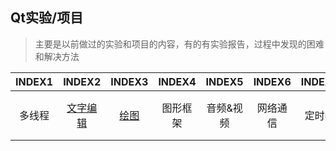 ## Qt实验/项目
>主要是以前做过的实验和项目的内容，有的有实验报告，过程中发现的困难和解决方法

| INDEX1 | INDEX2 | INDEX3 | INDEX4 | INDEX5 | INDEX6 | INDEX7 | INDEX8 |
| :----: | :----: | :----: | :----: | :----: | :----: | :----: | :----: |
| 多线程 | [文字编辑](https://github.com/Artist-V/qt/tree/master/qt_TextEditor) | [绘图](https://github.com/Artist-V/qt/tree/master/qt_painter) | 图形框架 | 音频&视频 | 网络通信 | 定时器 | [综合作业-Qt日记本](https://github.com/Artist-V/MyDiary) |

